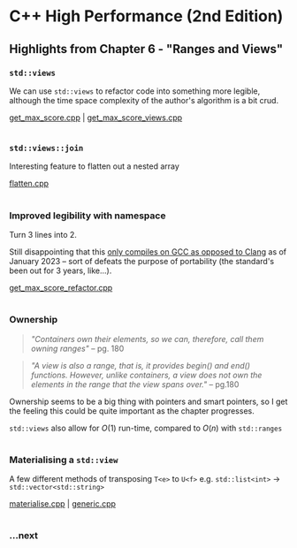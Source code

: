 # C++ High Performance (2nd Edition)

## Highlights from Chapter 6 - "Ranges and Views"

### `std::views`
We can use `std::views` to refactor code into something more legible, although the time space complexity of the author's algorithm is a bit crud.

[get_max_score.cpp](get_max_score.cpp) | [get_max_score_views.cpp](get_max_score_views.cpp)
#
### `std::views::join`
Interesting feature to flatten out a nested array

[flatten.cpp](flatten.cpp)
#
### Improved legibility with namespace
Turn 3 lines into 2.

Still disappointing that this [only compiles on GCC as opposed to Clang](https://godbolt.org/z/xG3Pz4GP6) as of January 2023 – sort of defeats the purpose of portability (the standard's been out for 3 years, like...).

[get_max_score_refactor.cpp](get_max_score_refactor.cpp)
#
### Ownership
> _"Containers own their elements, so we can, therefore, call them owning ranges"_ – pg. 180

> _"A view is also a range, that is, it provides begin() and end() functions. However, unlike containers, a view does not own the elements in the range that the view spans over."_ – pg.180

Ownership seems to be a big thing with pointers and smart pointers, so I get the feeling this could be quite important as the chapter progresses.

`std::views` also allow for $O(1)$ run-time, compared to $O(n)$ with `std::ranges`
#
### Materialising a `std::view`
A few different methods of transposing `T<e>` to `U<f>` e.g. `std::list<int>` -> `std::vector<std::string>`

[materialise.cpp](materialise.cpp) | [generic.cpp](generic.cpp)
#
### ...next
